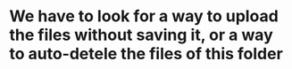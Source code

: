 # We have to look for a way to upload the files without saving it, or a way to auto-detele the files of this folder